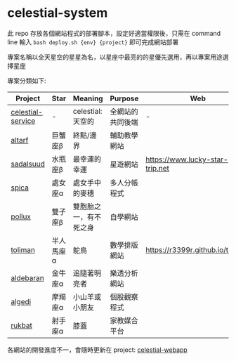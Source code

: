 # celestial-system

此 repo 存放各個網站程式的部署腳本，設定好適當權限後，只需在 command line 輸入 `bash deploy.sh {env} {project}` 即可完成網站部署

專案名稱以全天星空的星星為名，以星座中最亮的的星優先選用，再以專案用途選擇星座

專案分類如下:

| Project                                                      | Star      | Meaning                | Purpose          | Web                              |
| ------------------------------------------------------------ | --------- | ---------------------- | ---------------- | -------------------------------- |
| [celestial-service](https://github.com/r3399r/celestial-service) | -         | celestial: 天空的      | 全網站的共同後端 | -                                |
| [altarf](https://github.com/r3399r/altarf)                   | 巨蟹座β   | 終點/邊界              | 輔助教學網站     |                                  |
| [sadalsuud](https://github.com/r3399r/sadalsuud)             | 水瓶座β   | 最幸運的幸運           | 星遊網站         | https://www.lucky-star-trip.net  |
| [spica](https://github.com/r3399r/spica)                     | 處女座α   | 處女手中的麥穗         | 多人分帳程式     |                                  |
| [pollux](https://github.com/r3399r/pollux)                   | 雙子座β   | 雙胞胎之一，有不死之身 | 自學網站         |                                  |
| [toliman](https://github.com/r3399r/toliman)                 | 半人馬座α | 鴕鳥                   | 數學排版網站     | https://r3399r.github.io/toliman |
| [aldebaran](https://github.com/r3399r/aldebaran)             | 金牛座α   | 追隨著明亮者           | 樂透分析網站     |                                  |
| [algedi](https://github.com/r3399r/algedi)                   | 摩羯座α   | 小山羊或小朋友         | 個股觀察程式     |                                  |
| [rukbat](https://github.com/r3399r/rukbat)                   | 射手座α   | 膝蓋                   | 家教媒合平台     |                                  |

各網站的開發進度不一，會隨時更新在 project: [celestial-webapp](https://github.com/users/r3399r/projects/2)


